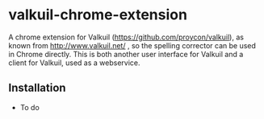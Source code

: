 valkuil-chrome-extension
========================

A chrome extension for Valkuil (https://github.com/proycon/valkuil), as known from http://www.valkuil.net/ , so the spelling corrector can be used in Chrome directly. This is both another user interface for Valkuil and a client for Valkuil, used as a webservice.

Installation
------------

* To do
